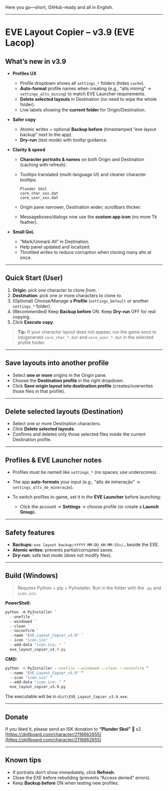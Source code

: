 Here you go—short, GitHub-ready and all in English.

---

# EVE Layout Copier – v3.9 (EVE Lacop)

## What’s new in v3.9

* **Profiles UX**

  * Profile dropdown shows all `settings_*` folders (hides `cache`).
  * **Auto-format** profile names when creating (e.g., “alts mining” → `settings_alts_mining`) to match EVE Launcher requirements.
  * **Delete selected layouts** in Destination (no need to wipe the whole folder).
  * Live labels showing the **current folder** for Origin/Destination.
* **Safer copy**

  * Atomic writes + optional **Backup before** (timestamped “eve layout backup” next to the app).
  * **Dry-run** (test mode) with tooltip guidance.
* **Clarity & speed**

  * **Character portraits & names** on both Origin and Destination (caching with refresh).
  * Tooltips translated (multi-language UI) and cleaner character tooltips:

    ```
    Plunder Skol
    core_char_xxx.dat
    core_user_xxx.dat
    ```
  * Origin pane narrower, Destination wider; scrollbars thicker.
  * Messageboxes/dialogs now use the **custom app icon** (no more Tk feather).
* **Small QoL**

  * “Mark/Unmark All” in Destination.
  * Help panel updated and localized.
  * Throttled writes to reduce corruption when cloning many alts at once.

---

## Quick Start (User)

1. **Origin**: pick one character to clone *from*.
2. **Destination**: pick one or more characters to clone *to*.
3. (Optional) Choose/Manage a **Profile** (`settings_Default` or another `settings_*` folder).
4. (Recommended) Keep **Backup before** ON. Keep **Dry-run** OFF for real copying.
5. Click **Execute copy**.

> **Tip:** If your character layout does not appear, run the game once to (re)generate `core_char_*.dat` and `core_user_*.dat` in the selected profile folder.

---

## Save layouts into another profile

* Select **one or more** origins in the Origin pane.
* Choose the **Destination profile** in the right dropdown.
* Click **Save origin layout into destination profile** (creates/overwrites those files in that profile).

---

## Delete selected layouts (Destination)

* Select one or more Destination characters.
* Click **Delete selected layouts**.
* Confirms and deletes only those selected files inside the current Destination profile.

---

## Profiles & EVE Launcher notes

* Profiles must be named like `settings_*` (no spaces; use underscores).
* The app **auto-formats** your input (e.g., “alts de mineração” → `settings_alts_de_mineração`).
* To switch profiles in-game, set it in the **EVE Launcher** before launching:

  * Click the account → **Settings** → choose profile (or create a **Launch Group**).

---

## Safety features

* **Backups:** `eve layout backup/<YYYY-MM-DD_HH-MM-SS>/…` beside the EXE.
* **Atomic writes:** prevents partial/corrupted saves.
* **Dry-run:** safe test mode (does not modify files).

---

## Build (Windows)

> Requires Python + pip + PyInstaller. Run in the folder with the `.py` and `icon.ico`.

**PowerShell:**

```powershell
python -m PyInstaller `
  --onefile `
  --windowed `
  --clean `
  --noconfirm `
  --name "EVE_Layout_Copier_v3.9" `
  --icon "icon.ico" `
  --add-data "icon.ico;." `
  eve_layout_copier_v3.9.py
```

**CMD:**

```bat
python -m PyInstaller --onefile --windowed --clean --noconfirm ^
  --name "EVE_Layout_Copier_v3.9" ^
  --icon "icon.ico" ^
  --add-data "icon.ico:." ^
  eve_layout_copier_v3.9.py
```

The executable will be in `dist\EVE_Layout_Copier_v3.9.exe`.

---

## Donate

If you liked it, please send an ISK donation to **“Plunder Skol”** 💙 s2
[https://zkillboard.com/character/2116662655](https://zkillboard.com/character/2116662655)

---

## Known tips

* If portraits don’t show immediately, click **Refresh**.
* Close the EXE before rebuilding (prevents “Access denied” errors).
* Keep **Backup before** ON when testing new profiles.

